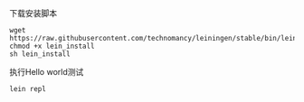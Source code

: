

下载安装脚本
```shell
wget  https://raw.githubusercontent.com/technomancy/leiningen/stable/bin/lein
chmod +x lein_install
sh lein_install
```

执行Hello world测试
```shell
lein repl
```


